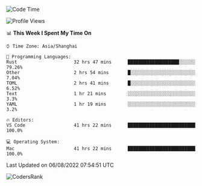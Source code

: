 <!--START_SECTION:waka-->
![Code Time](http://img.shields.io/badge/Code%20Time-1%2C594%20hrs%2039%20mins-blue)

![Profile Views](http://img.shields.io/badge/Profile%20Views-36-blue)

📊 **This Week I Spent My Time On** 

```text
⌚︎ Time Zone: Asia/Shanghai

💬 Programming Languages: 
Rust                     32 hrs 47 mins      ███████████████████░░░░░░   79.26% 
Other                    2 hrs 54 mins       █░░░░░░░░░░░░░░░░░░░░░░░░   7.04% 
TOML                     2 hrs 41 mins       █░░░░░░░░░░░░░░░░░░░░░░░░   6.52% 
Text                     1 hr 21 mins        ░░░░░░░░░░░░░░░░░░░░░░░░░   3.3% 
YAML                     1 hr 19 mins        ░░░░░░░░░░░░░░░░░░░░░░░░░   3.2%

🔥 Editors: 
VS Code                  41 hrs 22 mins      █████████████████████████   100.0%

💻 Operating System: 
Mac                      41 hrs 22 mins      █████████████████████████   100.0%

```


 Last Updated on 06/08/2022 07:54:51 UTC
<!--END_SECTION:waka-->

![CodersRank](https://cr-skills-chart-widget.azurewebsites.net/api/api?username=BugenZhao&padding=16&tooltip=true&branding=false&sort-by-score=true&skills=Rust%2C%20Swift%2C%20C%2C%20TypeScript%2C%20Java%2C%20Go%2C%20Dart%2C%20C%2B%2B%2C%20Python%2C%20Assembly%2C%20Shell%2C%20Kotlin)

